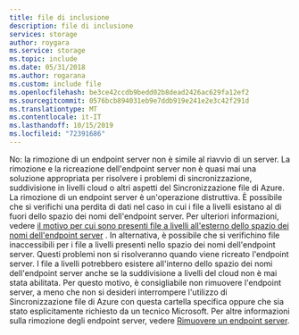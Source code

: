 ```yaml
---
title: file di inclusione
description: file di inclusione
services: storage
author: roygara
ms.service: storage
ms.topic: include
ms.date: 05/31/2018
ms.author: rogarana
ms.custom: include file
ms.openlocfilehash: be3ce42ccdb9bedd02b8dead2426ac629fa12ef2
ms.sourcegitcommit: 0576bcb894031eb9e7ddb919e241e2e3c42f291d
ms.translationtype: MT
ms.contentlocale: it-IT
ms.lasthandoff: 10/15/2019
ms.locfileid: "72391686"
---
```

No: la rimozione di un endpoint server non è simile al riavvio di un server. La rimozione e la ricreazione dell'endpoint server non è quasi mai una soluzione appropriata per risolvere i problemi di sincronizzazione, suddivisione in livelli cloud o altri aspetti del Sincronizzazione file di Azure. La rimozione di un endpoint server è un'operazione distruttiva. È possibile che si verifichi una perdita di dati nel caso in cui i file a livelli esistano al di fuori dello spazio dei nomi dell'endpoint server. Per ulteriori informazioni, vedere [il motivo per cui sono presenti file a livelli all'esterno dello spazio dei nomi dell'endpoint server](../articles/storage/files/storage-files-faq.md#afs-tiered-files-out-of-endpoint) . In alternativa, è possibile che si verifichino file inaccessibili per i file a livelli presenti nello spazio dei nomi dell'endpoint server. Questi problemi non si risolveranno quando viene ricreato l'endpoint server. I file a livelli potrebbero esistere all'interno dello spazio dei nomi dell'endpoint server anche se la suddivisione a livelli del cloud non è mai stata abilitata. Per questo motivo, è consigliabile non rimuovere l'endpoint server, a meno che non si desideri interrompere l'utilizzo di Sincronizzazione file di Azure con questa cartella specifica oppure che sia stato esplicitamente richiesto da un tecnico Microsoft. Per altre informazioni sulla rimozione degli endpoint server, vedere [Rimuovere un endpoint server](../articles/storage/files/storage-sync-files-server-endpoint.md#remove-a-server-endpoint).    
